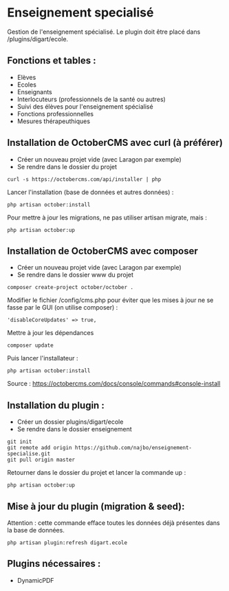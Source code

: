 # Enseignement specialisé

Gestion de l'enseignement spécialisé. Le plugin doit être placé dans /plugins/digart/ecole.

## Fonctions et tables :

- Elèves
- Ecoles
- Enseignants
- Interlocuteurs (professionnels de la santé ou autres)
- Suivi des élèves pour l'enseignement spécialisé
- Fonctions professionnelles
- Mesures thérapeuthiques

## Installation de OctoberCMS avec curl (à préférer)

- Créer un nouveau projet vide (avec Laragon par exemple)
- Se rendre dans le dossier du projet

```shell
curl -s https://octobercms.com/api/installer | php
```

Lancer l'installation (base de données et autres données) :

```shell
php artisan october:install
```

Pour mettre à jour les migrations, ne pas utiliser artisan migrate, mais :

```shell
php artisan october:up
```

## Installation de OctoberCMS avec composer

- Créer un nouveau projet vide (avec Laragon par exemple)
- Se rendre dans le dossier www du projet

```shell
composer create-project october/october .
```

Modifier le fichier /config/cms.php pour éviter que les mises à jour ne se fasse par le GUI (on utilise composer) :

```shell
'disableCoreUpdates' => true,
```

Mettre à jour les dépendances

```shell
composer update
```

Puis lancer l'installateur :

```shell
php artisan october:install
```

Source : https://octobercms.com/docs/console/commands#console-install

## Installation du plugin :

- Créer un dossier plugins/digart/ecole
- Se rendre dans le dossier enseignement

```shell
git init
git remote add origin https://github.com/najbo/enseignement-specialise.git
git pull origin master
```

Retourner dans le dossier du projet et lancer la commande up :

```shell
php artisan october:up
```


## Mise à jour du plugin (migration & seed):

Attention : cette commande efface toutes les données déjà présentes dans la base de données.

```shell
php artisan plugin:refresh digart.ecole
```

## Plugins nécessaires :

- DynamicPDF
